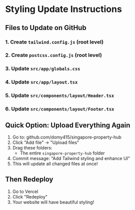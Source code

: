 # Styling Update Instructions

## Files to Update on GitHub

### 1. Create `tailwind.config.js` (root level)
### 2. Create `postcss.config.js` (root level)
### 3. Update `src/app/globals.css`
### 4. Update `src/app/layout.tsx`
### 5. Update `src/components/layout/Header.tsx`
### 6. Update `src/components/layout/Footer.tsx`

## Quick Option: Upload Everything Again

1. Go to: github.com/domy415/singapore-property-hub
2. Click "Add file" → "Upload files"
3. Drag these folders:
   - The entire `singapore-property-hub` folder
4. Commit message: "Add Tailwind styling and enhance UI"
5. This will update all changed files at once!

## Then Redeploy

1. Go to Vercel
2. Click "Redeploy"
3. Your website will have beautiful styling!